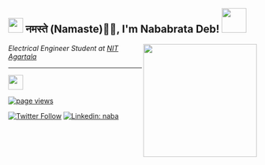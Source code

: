 <h2><img src="https://emojis.slackmojis.com/emojis/images/1531849430/4246/blob-sunglasses.gif?1531849430" width="30"/> नमस्ते (Namaste)🙏🏻, I'm Nababrata Deb! <img src="https://media.giphy.com/media/12oufCB0MyZ1Go/giphy.gif" width="50"></h2>
<img align='right' src="https://media.giphy.com/media/M9gbBd9nbDrOTu1Mqx/giphy.gif" width="230">
<p><em>Electrical Engineer Student at <a href="https://www.nita.ac.in/">NIT Agartala
  

----------


</a><img src="https://media.giphy.com/media/WUlplcMpOCEmTGBtBW/giphy.gif" width="30"> 
</em></p>

<p align="left">
  <a href="https://github.com/MacroPower/MacroPower">
    <img src="https://komarev.com/ghpvc/?username=nababrata12" alt="page views" />
  </a>
</p>

[![Twitter Follow](https://img.shields.io/twitter/follow/NabanrataNFTart?label=Follow)](https://twitter.com/NabanrataNFTart)
[![Linkedin: naba](https://img.shields.io/badge/-anmol-blue?style=flat-square&logo=Linkedin&logoColor=white&link=https://www.linkedin.com/in/nababratadeb/)](https://www.linkedin.com/in/nababratadeb/)
